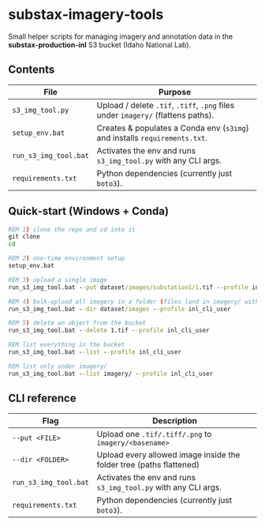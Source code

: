 # substax‑imagery‑tools

Small helper scripts for managing imagery and annotation data in the  
**substax-production-inl** S3 bucket (Idaho National Lab).

## Contents
| File | Purpose |
|------|---------|
| `s3_img_tool.py` | Upload / delete `.tif`, `.tiff`, `.png` files under `imagery/` (flattens paths). |
| `setup_env.bat` | Creates & populates a Conda env (`s3img`) and installs `requirements.txt`. |
| `run_s3_img_tool.bat` | Activates the env and runs `s3_img_tool.py` with any CLI args. |
| `requirements.txt` | Python dependencies (currently just `boto3`). |

## Quick‑start (Windows + Conda)

```bat
REM 1) clone the repo and cd into it
git clone 
cd 

REM 2) one‑time environment setup
setup_env.bat

REM 3) upload a single image
run_s3_img_tool.bat --put dataset/images/substation1/1.tif --profile inl_cli_user

REM 4) bulk‑upload all imagery in a folder (files land in imagery/ with flat names)
run_s3_img_tool.bat --dir dataset/images --profile inl_cli_user

REM 5) delete an object from the bucket
run_s3_img_tool.bat --delete 1.tif --profile inl_cli_user

REM list everything in the bucket
run_s3_img_tool.bat --list --profile inl_cli_user

REM list only under imagery/
run_s3_img_tool.bat --list imagery/ --profile inl_cli_user
```

## CLI reference
| Flag | Description |
|------|---------|
| `--put <FILE>` | Upload one `.tif/.tiff/.png` to `imagery/<basename>` |
| `--dir <FOLDER>` | Upload every allowed image inside the folder tree (paths flattened) |
| `run_s3_img_tool.bat` | Activates the env and runs `s3_img_tool.py` with any CLI args. |
| `requirements.txt` | Python dependencies (currently just `boto3`). |